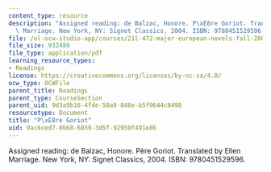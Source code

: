 ```yaml
---
content_type: resource
description: "Assigned reading: de Balzac, Honore. P\xE8re Goriot. Translated by Ellen\
  \ Marriage. New York, NY: Signet Classics, 2004. ISBN: 9780451529596. "
file: /ol-ocw-studio-app/courses/21l-472-major-european-novels-fall-2008/9ac6ced70b6868393d5f92950f491e86_pere_goriot.pdf
file_size: 932489
file_type: application/pdf
learning_resource_types:
- Readings
license: https://creativecommons.org/licenses/by-nc-sa/4.0/
ocw_type: OCWFile
parent_title: Readings
parent_type: CourseSection
parent_uid: 9d3a9b16-4fde-58a9-846e-b5f9644c8498
resourcetype: Document
title: "P\xE8re Goriot"
uid: 9ac6ced7-0b68-6839-3d5f-92950f491e86
---
```

Assigned reading: de Balzac, Honore. Père Goriot. Translated by Ellen Marriage. New York, NY: Signet Classics, 2004. ISBN: 9780451529596. 